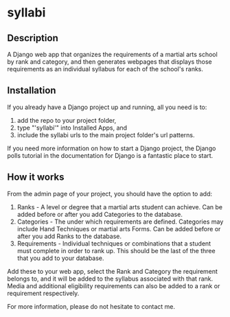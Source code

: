 # syllabi

## Description
A Django web app that organizes the requirements of a martial arts school by
rank and category, and then generates webpages that displays those requirements
as an individual syllabus for each of the school's ranks.

## Installation
If you already have a Django project up and running, all you need is to:
1. add the repo to your project folder,
2. type "'syllabi'" into Installed Apps, and
3. include the syllabi urls to the main project folder's url patterns.

If you need more information on how to start a Django project, the Django polls tutorial in the documentation for Django is a fantastic place to start.

## How it works
From the admin page of your project, you should have the option to add:
1. Ranks - A level or degree that a martial arts student can achieve. Can be added before or after you add Categories to the database.
2. Categories - The under which requirements are defined. Categories may include Hand Techniques or martial arts Forms. Can be added before or after you add Ranks to the database.
3. Requirements - Individual techniques or combinations that a student must complete in order to rank up. This should be the last of the three that you add to your database.

Add these to your web app, select the Rank and Category the requirement belongs to, and it will be added to the syllabus associated with that rank. Media and additional eligibility requirements can also be added to a rank or requirement respectively.

For more information, please do not hesitate to contact me.
